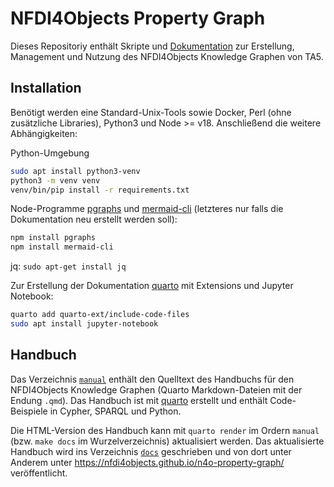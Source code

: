 # NFDI4Objects Property Graph

Dieses Repositoriy enthält Skripte und [Dokumentation](#handbuch) zur
Erstellung, Management und Nutzung des NFDI4Objects Knowledge Graphen von TA5.

## Installation

Benötigt werden eine Standard-Unix-Tools sowie Docker, Perl (ohne zusätzliche
Libraries), Python3 und Node >= v18. Anschließend die weitere Abhängigkeiten:

Python-Umgebung

~~~sh
sudo apt install python3-venv
python3 -m venv venv
venv/bin/pip install -r requirements.txt
~~~

Node-Programme [pgraphs](https://www.npmjs.com/package/pgraphs)
und  [mermaid-cli](https://www.npmjs.com/package/@mermaid-js/mermaid-cli)
(letzteres nur falls die Dokumentation neu erstellt werden soll):

~~~sh
npm install pgraphs
npm install mermaid-cli
~~~

jq: `sudo apt-get install jq`

Zur Erstellung der Dokumentation [quarto](https://quarto.org/docs/get-started/)
mit Extensions und Jupyter Notebook:

~~~sh
quarto add quarto-ext/include-code-files
sudo apt install jupyter-notebook
~~~

## Handbuch

Das Verzeichnis [`manual`](manual) enthält den Quelltext des Handbuchs für den
NFDI4Objects Knowledge Graphen (Quarto Markdown-Dateien mit der Endung `.qmd`).
Das Handbuch ist mit [quarto](https://quarto.org/) erstellt und enthält
Code-Beispiele in Cypher, SPARQL und Python.

Die HTML-Version des Handbuch kann mit `quarto render` im Ordern `manual` (bzw.
`make docs` im Wurzelverzeichnis) aktualisiert werden. Das aktualisierte
Handbuch wird ins Verzeichnis [`docs`](docs) geschrieben und von dort unter
Anderem unter <https://nfdi4objects.github.io/n4o-property-graph/>
veröffentlicht.

